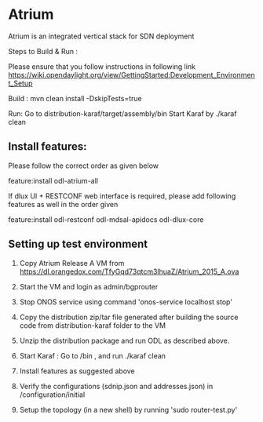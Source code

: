 # Atrium
Atrium is an integrated vertical stack for SDN deployment

Steps to Build & Run :

Please ensure that you follow instructions in following link
https://wiki.opendaylight.org/view/GettingStarted:Development_Environment_Setup

Build : mvn clean install -DskipTests=true

Run:
Go to distribution-karaf/target/assembly/bin
Start Karaf by ./karaf clean

Install features:
-----------------
Please follow the correct order as given below

feature:install odl-atrium-all

If dlux UI + RESTCONF web interface is required, please add following features as well in the order given 

feature:install odl-restconf odl-mdsal-apidocs odl-dlux-core

Setting up test environment 
---------------------------
1) Copy Atrium Release A VM from https://dl.orangedox.com/TfyGqd73qtcm3lhuaZ/Atrium_2015_A.ova 

2) Start the VM and login as admin/bgprouter 

3) Stop ONOS service using command 'onos-service localhost stop'

4) Copy the distribution zip/tar file generated after building the source code from distribution-karaf folder to the VM 

5) Unzip the distribution package and run ODL as described above. 

6) Start Karaf : Go to <odl distribution folder>/bin , and run ./karaf clean

7) Install features as suggested above 

8) Verify the configurations (sdnip.json and addresses.json) in <distribution folder>/configuration/initial

9) Setup the topology (in a new shell) by running 'sudo router-test.py' 


